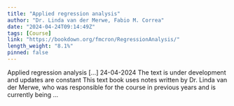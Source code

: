 ```yaml
---
title: "Applied regression analysis"
author: "Dr. Linda van der Merwe, Fabio M. Correa"
date: "2024-04-24T09:14:49Z"
tags: [Course]
link: "https://bookdown.org/fmcron/RegressionAnalysis/"
length_weight: "8.1%"
pinned: false
---
```


Applied regression analysis [...] 24-04-2024 The text is under development and updates are constant This text book uses notes written by Dr. Linda van der Merwe, who was responsible for the course in previous years and is currently being ...
